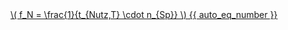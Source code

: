 <a href="/eco2_guide_center/1.%20ECO2%20Logic%20Guide/Hee1_Equation_List.html" class="equation-link" target="_blank" rel="noopener noreferrer">
  \( f_N = \frac{1}{t_{Nutz,T} \cdot n_{Sp}} \) {{ auto_eq_number }}
</a>
